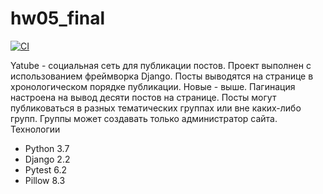 # hw05_final

[![CI](https://github.com/yandex-praktikum/hw05_final/actions/workflows/python-app.yml/badge.svg?branch=master)](https://github.com/yandex-praktikum/hw05_final/actions/workflows/python-app.yml)

Yatube - социальная сеть для публикации постов. Проект выполнен с использованием фреймворка Django. Посты выводятся на странице в хронологическом порядке публикации. Новые - выше. Пагинация настроена на вывод десяти постов на странице. Посты могут публиковаться в разных тематических группах или вне каких-либо групп. Группы может создавать только администратор сайта. 
Технологии
- Python 3.7 
- Django 2.2
- Pytest 6.2
- Pillow 8.3
